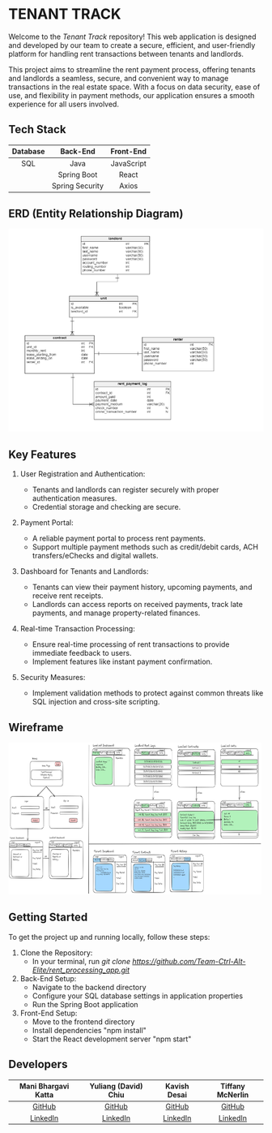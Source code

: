 # TENANT TRACK

<p>Welcome to the <i>Tenant Track</i> repository! This web application is designed and developed by our team to create a secure, efficient, and user-friendly platform for handling rent transactions between tenants and landlords.</p>

<p>This project aims to streamline the rent payment process, offering tenants and landlords a seamless, secure, and convenient way to manage transactions in the real estate space. With a focus on data security, ease of use, and flexibility in payment methods, our application ensures a smooth experience for all users involved.</p>

## Tech Stack

| Database |    Back-End     | Front-End  |
| :------: | :-------------: | :--------: |
|   SQL    |      Java       | JavaScript |
|          |   Spring Boot   |   React    |
|          | Spring Security |   Axios    |

## ERD (Entity Relationship Diagram)

<img width="525" height="400" src="/public/capstone-erd_v1.png" alt="Entity Relationship Diagram">

## Key Features

1. User Registration and Authentication:

   - Tenants and landlords can register securely with proper authentication measures.
   - Credential storage and checking are secure.

2. Payment Portal:

   - A reliable payment portal to process rent payments.
   - Support multiple payment methods such as credit/debit cards, ACH transfers/eChecks and digital wallets.

3. Dashboard for Tenants and Landlords:

   - Tenants can view their payment history, upcoming payments, and receive rent receipts.
   - Landlords can access reports on received payments, track late payments, and manage property-related finances.

4. Real-time Transaction Processing:

   - Ensure real-time processing of rent transactions to provide immediate feedback to users.
   - Implement features like instant payment confirmation.

5. Security Measures:
   - Implement validation methods to protect against common threats like SQL injection and cross-site scripting.

## Wireframe

<img width="500" height="300" src="/public/capstone-wireframe_v1.png" alt="Wireframe">

## Getting Started

To get the project up and running locally, follow these steps:

1. Clone the Repository:
   - In your terminal, run <i>git clone https://github.com/Team-Ctrl-Alt-Elite/rent_processing_app.git</i>
2. Back-End Setup:
   - Navigate to the backend directory
   - Configure your SQL database settings in application properties
   - Run the Spring Boot application
3. Front-End Setup:
   - Move to the frontend directory
   - Install dependencies "npm install"
   - Start the React development server "npm start"

## Developers

|                          Mani Bhargavi Katta                           |                 Yuliang (David) Chiu                  |                     Kavish Desai                      |                     Tiffany McNerlin                     |
| :--------------------------------------------------------------------: | :---------------------------------------------------: | :---------------------------------------------------: | :------------------------------------------------------: |
|                [GitHub](https://github.com/mbkatta1127)                |         [GitHub](https://github.com/y-dchiu)          |       [GitHub](https://github.com/Kavish-Desai)       |          [GitHub](https://github.com/tiff-mc1)           |
| [LinkedIn](https://www.linkedin.com/in/mani-bhargavi-katta-7ba12224a/) | [LinkedIn](https://www.linkedin.com/in/yuliang-chiu/) | [LinkedIn](https://www.linkedin.com/in/desai-kavish/) | [LinkedIn](https://www.linkedin.com/in/tiffanymcnerlin/) |
